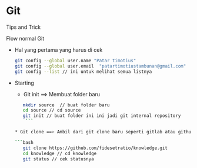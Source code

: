 # Git

Tips and Trick

Flow normal Git

* Hal yang pertama yang harus di cek

	```bash
	git config --global user.name "Patar timotius"
	git config --global user.email  "patartimotiustambunan@gmail.com"
	git config --list // ini untuk melihat semua listnya
	
	```

* Starting
	
	* Git init ==> Membuat folder baru

	 ```bash
 	 	mkdir source  // buat folder baru
		cd source // cd source
		git init // buat folder ini ini jadi git internal repository
         ```
 
	* Git clone ==> Ambil dari git clone baru seperti gitlab atau github
	
	```bash
		git clone https://github.com/fidesetratio/knowledge.git
		cd knowledge // cd knowledge
		git status // cek statusnya
	```
